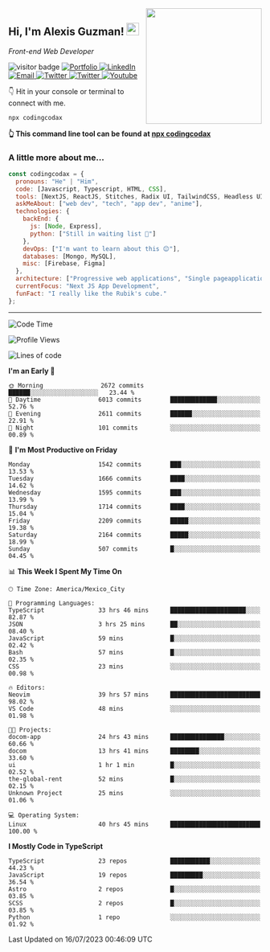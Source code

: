 <img align='right' src="https://media.giphy.com/media/M9gbBd9nbDrOTu1Mqx/giphy.gif" width="230">
<h2>Hi, I'm Alexis Guzman! <img src="https://media.giphy.com/media/hvRJCLFzcasrR4ia7z/giphy.gif" width="25px"></h2>
<p><em>Front-end Web Developer</em></p>

<p>
  <img src="https://visitor-badge.glitch.me/badge?page_id=a12989x.a12989x&left_color=black&right_color=gray" alt="visitor badge"/>
  <a href='https://www.codingcodax.dev/' target='_blank'>
    <img alt='Portfolio' src='https://img.shields.io/badge/Portfolio-black?logo=vercel&style=flat-square'>
  </a>
  <a href='https://linkedin.com/in/codingcodax/' target='_blank'>
    <img alt='LinkedIn' src='https://img.shields.io/badge/LinkedIn-black?logo=LinkedIn&style=flat-square'>
  </a>
  <a href='mailto:codingcodax@gmail.com' target='_blank'>
    <img alt='Email' src='https://img.shields.io/badge/Email-black?logo=Gmail&style=flat-square'>
  </a>
  <a href='https://twitter.com/codingcodax' target='_blank'>
    <img alt='Twitter' src='https://img.shields.io/badge/Twitter-black?logo=Twitter&style=flat-square'>
  </a>
  <a href='https://www.instagram.com/codingcodax/' target='_blank'>
    <img alt='Twitter' src='https://img.shields.io/badge/Instagram-black?logo=Instagram&style=flat-square'>
  </a>
  <a href='https://www.youtube.com/@codingcodax' target='_blank'>
    <img alt='Youtube' src='https://img.shields.io/badge/YouTube-black?logo=Youtube&style=flat-square'>
  </a>
</p>

👇 Hit in your console or terminal to connect with me.

```bash
npx codingcodax 
```
**👆 This command line tool can be found at [npx codingcodax](https://github.com/codingcodax/npx-codingcodax)**

<h3>A little more about me...</h3>

```javascript
const codingcodax = {
  pronouns: "He" | "Him",
  code: [Javascript, Typescript, HTML, CSS],
  tools: [NextJS, ReactJS, Stitches, Radix UI, TailwindCSS, Headless UI, Prisma],
  askMeAbout: ["web dev", "tech", "app dev", "anime"],
  technologies: {
    backEnd: {
      js: [Node, Express],
      python: ["Still in waiting list 🥲"]
    },
    devOps: ["I'm want to learn about this 😊"],
    databases: [Mongo, MySQL],
    misc: [Firebase, Figma]
  },
  architecture: ["Progressive web applications", "Single pageapplications"],
  currentFocus: "Next JS App Development",
  funFact: "I really like the Rubik's cube."
};
```

---

<!--START_SECTION:waka-->
![Code Time](http://img.shields.io/badge/Code%20Time-1%2C503%20hrs%204%20mins-blue)

![Profile Views](http://img.shields.io/badge/Profile%20Views-11-blue)

![Lines of code](https://img.shields.io/badge/From%20Hello%20World%20I%27ve%20Written-8.0%20million%20lines%20of%20code-blue)

**I'm an Early 🐤** 

```text
🌞 Morning                2672 commits        ██████░░░░░░░░░░░░░░░░░░░   23.44 % 
🌆 Daytime                6013 commits        █████████████░░░░░░░░░░░░   52.76 % 
🌃 Evening                2611 commits        ██████░░░░░░░░░░░░░░░░░░░   22.91 % 
🌙 Night                  101 commits         ░░░░░░░░░░░░░░░░░░░░░░░░░   00.89 % 
```
📅 **I'm Most Productive on Friday** 

```text
Monday                   1542 commits        ███░░░░░░░░░░░░░░░░░░░░░░   13.53 % 
Tuesday                  1666 commits        ████░░░░░░░░░░░░░░░░░░░░░   14.62 % 
Wednesday                1595 commits        ███░░░░░░░░░░░░░░░░░░░░░░   13.99 % 
Thursday                 1714 commits        ████░░░░░░░░░░░░░░░░░░░░░   15.04 % 
Friday                   2209 commits        █████░░░░░░░░░░░░░░░░░░░░   19.38 % 
Saturday                 2164 commits        █████░░░░░░░░░░░░░░░░░░░░   18.99 % 
Sunday                   507 commits         █░░░░░░░░░░░░░░░░░░░░░░░░   04.45 % 
```


📊 **This Week I Spent My Time On** 

```text
🕑︎ Time Zone: America/Mexico_City

💬 Programming Languages: 
TypeScript               33 hrs 46 mins      █████████████████████░░░░   82.87 % 
JSON                     3 hrs 25 mins       ██░░░░░░░░░░░░░░░░░░░░░░░   08.40 % 
JavaScript               59 mins             █░░░░░░░░░░░░░░░░░░░░░░░░   02.42 % 
Bash                     57 mins             █░░░░░░░░░░░░░░░░░░░░░░░░   02.35 % 
CSS                      23 mins             ░░░░░░░░░░░░░░░░░░░░░░░░░   00.98 % 

🔥 Editors: 
Neovim                   39 hrs 57 mins      █████████████████████████   98.02 % 
VS Code                  48 mins             ░░░░░░░░░░░░░░░░░░░░░░░░░   01.98 % 

🐱‍💻 Projects: 
docom-app                24 hrs 43 mins      ███████████████░░░░░░░░░░   60.66 % 
docom                    13 hrs 41 mins      ████████░░░░░░░░░░░░░░░░░   33.60 % 
ui                       1 hr 1 min          █░░░░░░░░░░░░░░░░░░░░░░░░   02.52 % 
the-global-rent          52 mins             █░░░░░░░░░░░░░░░░░░░░░░░░   02.15 % 
Unknown Project          25 mins             ░░░░░░░░░░░░░░░░░░░░░░░░░   01.06 % 

💻 Operating System: 
Linux                    40 hrs 45 mins      █████████████████████████   100.00 % 
```

**I Mostly Code in TypeScript** 

```text
TypeScript               23 repos            ███████████░░░░░░░░░░░░░░   44.23 % 
JavaScript               19 repos            █████████░░░░░░░░░░░░░░░░   36.54 % 
Astro                    2 repos             █░░░░░░░░░░░░░░░░░░░░░░░░   03.85 % 
SCSS                     2 repos             █░░░░░░░░░░░░░░░░░░░░░░░░   03.85 % 
Python                   1 repo              ░░░░░░░░░░░░░░░░░░░░░░░░░   01.92 % 
```




 Last Updated on 16/07/2023 00:46:09 UTC
<!--END_SECTION:waka-->
